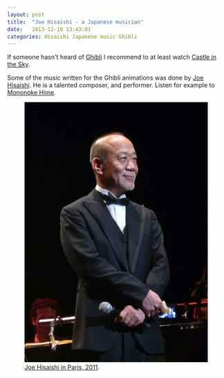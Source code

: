```yaml
---
layout: post
title:  "Joe Hisaishi - a Japanese musician"
date:   2013-12-18 13:43:01
categories: Hisaishi Japanese music Ghibli
---
```


If someone hasn't heard of [Ghibli](http://en.wikipedia.org/wiki/Studio_Ghibli)
I recommend to at least watch
[Castle in the Sky](http://en.wikipedia.org/wiki/Castle_in_the_Sky).

Some of the music written for the Ghibli animations was done by
[Joe Hisaishi](http://en.wikipedia.org/wiki/Joe_Hisaishi). He is a talented
composer, and performer. Listen for example to
[Mononoke Hime](http://www.youtube.com/watch?v=wvgKtOH8l2M).

<figure>
    <a href="{{ site.url }}/images/2013_12_18/Joe_Hisaishi_2011.jpg"><img src="/images/2013_12_18/Joe_Hisaishi_2011.jpg"></a>
    <figcaption><a href="http://en.wikipedia.org/wiki/File:Joe_Hisaishi_2011.jpg" title="Joe Hisaishi in Paris, 2011">Joe Hisaishi in Paris, 2011</a>.</figcaption>
</figure>
